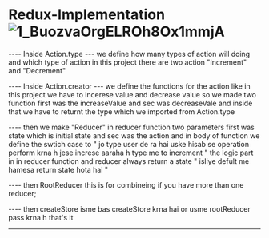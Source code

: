 # Redux-Implementation![1_BuozvaOrgELROh8Ox1mmjA](https://user-images.githubusercontent.com/69383445/190924105-e6e9d940-cc10-4b5d-bcce-4d6cedada4fa.png)


---- Inside Action.type --- we define how many types of action will doing and which type of action in this project there are two action "Increment" and "Decrement"

---- Inside Action.creator --- we define the functions for the action like in this project we have to incerese value and decrease value so we made two function first was the increaseValue and sec was decreaseVale and inside that we have to returnt the type which we imported from Action.type

---- then we make "Reducer" in reducer function two parameters first was state which is initial state and sec was the action and in body of function we define the swtich case to "    jo type user de ra hai uske hisab se operation perform krna h jese increse aaraha h type me to increment     " the logic part in in reducer function and reducer always return a state "   isliye defult me hamesa return state hota hai   "

---- then RootReducer this is for combineing if you have more than one reducer;

---- then createStore isme bas createStore krna hai or usme rootReducer pass krna h that's it

---- 


